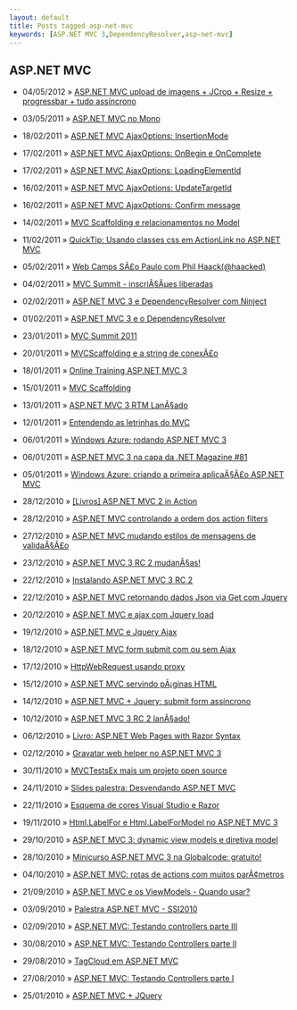 ```yaml
---
layout: default
title: Posts tagged asp-net-mvc
keywords: [ASP.NET MVC 3,DependencyResolver,asp-net-mvc]
---
```

<h2 class="category">ASP.NET MVC</h2>
<ul class="posts">
<li>
<p>
<span class="date">04/05/2012</span> &raquo;
<a href="/blog/upload-imagens-jcrop-resize-progressbar-assincrono">ASP.NET MVC upload de imagens + JCrop + Resize + progressbar + tudo assíncrono</a>
</p>
</li>
<li>
<p>
<span class="date">03/05/2011</span> &raquo;
<a href="/blog/asp-net-mvc-no-mono">ASP.NET MVC no Mono</a>
</p>
</li>
<li>
<p>
<span class="date">18/02/2011</span> &raquo;
<a href="/blog/asp-net-mvc-ajaxoptions-insertionmode">ASP.NET MVC AjaxOptions: InsertionMode</a>
</p>
</li>
<li>
<p>
<span class="date">17/02/2011</span> &raquo;
<a href="/blog/asp-net-mvc-ajaxoptions-onbegin-e-oncomplete">ASP.NET MVC AjaxOptions: OnBegin e OnComplete</a>
</p>
</li>
<li>
<p>
<span class="date">17/02/2011</span> &raquo;
<a href="/blog/asp-net-mvc-ajaxoptions-loadingelementid">ASP.NET MVC AjaxOptions: LoadingElementId</a>
</p>
</li>
<li>
<p>
<span class="date">16/02/2011</span> &raquo;
<a href="/blog/asp-net-mvc-ajaxoptions-updatetargetid">ASP.NET MVC AjaxOptions: UpdateTargetId</a>
</p>
</li>
<li>
<p>
<span class="date">16/02/2011</span> &raquo;
<a href="/blog/asp-net-mvc-ajaxoptions-confirm-message">ASP.NET MVC AjaxOptions: Confirm message</a>
</p>
</li>
<li>
<p>
<span class="date">14/02/2011</span> &raquo;
<a href="/blog/mvc-scaffolding-e-relacionamentos-no-model">MVC Scaffolding e relacionamentos no Model</a>
</p>
</li>
<li>
<p>
<span class="date">11/02/2011</span> &raquo;
<a href="/blog/quicktip-usando-classes-css-em-actionlink-no-asp-net-mvc">QuickTip: Usando classes css em ActionLink no ASP.NET MVC</a>
</p>
</li>
<li>
<p>
<span class="date">05/02/2011</span> &raquo;
<a href="/blog/web-camps-sao-paulo-com-phil-haackhaacked">Web Camps SÃ£o Paulo com Phil Haack(@haacked)</a>
</p>
</li>
<li>
<p>
<span class="date">04/02/2011</span> &raquo;
<a href="/blog/mvc-summit-inscricoes-liberadas">MVC Summit - inscriÃ§Ãµes liberadas</a>
</p>
</li>
<li>
<p>
<span class="date">02/02/2011</span> &raquo;
<a href="/blog/asp-net-mvc-3-e-dependencyresolver-com-ninject">ASP.NET MVC 3 e DependencyResolver com Ninject</a>
</p>
</li>
<li>
<p>
<span class="date">01/02/2011</span> &raquo;
<a href="/blog/asp-net-mvc-3-e-o-dependencyresolver">ASP.NET MVC 3 e o DependencyResolver</a>
</p>
</li>
<li>
<p>
<span class="date">23/01/2011</span> &raquo;
<a href="/blog/mvc-summit-2011">MVC Summit 2011</a>
</p>
</li>
<li>
<p>
<span class="date">20/01/2011</span> &raquo;
<a href="/blog/mvcscaffolding-e-a-string-de-conexao">MVCScaffolding e a string de conexÃ£o</a>
</p>
</li>
<li>
<p>
<span class="date">18/01/2011</span> &raquo;
<a href="/blog/online-training-asp-net-mvc-3">Online Training ASP.NET MVC 3 </a>
</p>
</li>
<li>
<p>
<span class="date">15/01/2011</span> &raquo;
<a href="/blog/mvc-scaffolding">MVC Scaffolding</a>
</p>
</li>
<li>
<p>
<span class="date">13/01/2011</span> &raquo;
<a href="/blog/asp-net-mvc-3-rtm-lancado">ASP.NET MVC 3 RTM LanÃ§ado</a>
</p>
</li>
<li>
<p>
<span class="date">12/01/2011</span> &raquo;
<a href="/blog/entendendo-as-letrinhas-do-mvc">Entendendo as letrinhas do MVC</a>
</p>
</li>
<li>
<p>
<span class="date">06/01/2011</span> &raquo;
<a href="/blog/windows-azure-rodando-asp-net-mvc-3">Windows Azure: rodando ASP.NET MVC 3</a>
</p>
</li>
<li>
<p>
<span class="date">06/01/2011</span> &raquo;
<a href="/blog/asp-net-mvc-3-na-capa-da-net-magazine-81">ASP.NET MVC 3 na capa da .NET Magazine #81</a>
</p>
</li>
<li>
<p>
<span class="date">05/01/2011</span> &raquo;
<a href="/blog/windows-azure-criando-a-primeira-aplicacao-asp-net-mvc">Windows Azure: criando a primeira aplicaÃ§Ã£o ASP.NET MVC</a>
</p>
</li>
<li>
<p>
<span class="date">28/12/2010</span> &raquo;
<a href="/blog/livros-asp-net-mvc-2-in-action">[Livros] ASP.NET MVC 2 in Action</a>
</p>
</li>
<li>
<p>
<span class="date">28/12/2010</span> &raquo;
<a href="/blog/asp-net-mvc-controlando-a-ordem-dos-action-filters">ASP.NET MVC controlando a ordem dos action filters</a>
</p>
</li>
<li>
<p>
<span class="date">27/12/2010</span> &raquo;
<a href="/blog/asp-net-mvc-mudando-estilos-de-mensagens-de-validacao">ASP.NET MVC mudando estilos de mensagens de validaÃ§Ã£o</a>
</p>
</li>
<li>
<p>
<span class="date">23/12/2010</span> &raquo;
<a href="/blog/asp-net-mvc-3-rc-2-mudancas">ASP.NET MVC 3 RC 2 mudanÃ§as!</a>
</p>
</li>
<li>
<p>
<span class="date">22/12/2010</span> &raquo;
<a href="/blog/instalando-asp-net-mvc-3-rc-2">Instalando ASP.NET MVC 3 RC 2</a>
</p>
</li>
<li>
<p>
<span class="date">22/12/2010</span> &raquo;
<a href="/blog/asp-net-mvc-retornando-dados-json-via-get-com-jquery">ASP.NET MVC retornando dados Json via Get com Jquery</a>
</p>
</li>
<li>
<p>
<span class="date">20/12/2010</span> &raquo;
<a href="/blog/asp-net-mvc-ajax-com-jquery-load">ASP.NET MVC e ajax com Jquery load</a>
</p>
</li>
<li>
<p>
<span class="date">19/12/2010</span> &raquo;
<a href="/blog/asp-net-mvc-jquery-ajax">ASP.NET MVC e Jquery Ajax</a>
</p>
</li>
<li>
<p>
<span class="date">18/12/2010</span> &raquo;
<a href="/blog/asp-net-mvc-submit-com-ou-sem-ajax">ASP.NET MVC form submit com ou sem Ajax</a>
</p>
</li>
<li>
<p>
<span class="date">17/12/2010</span> &raquo;
<a href="/blog/httpwebrequest-usando-proxy">HttpWebRequest usando proxy</a>
</p>
</li>
<li>
<p>
<span class="date">15/12/2010</span> &raquo;
<a href="/blog/asp-net-mvc-servindo-paginas-html">ASP.NET MVC servindo pÃ¡ginas HTML</a>
</p>
</li>
<li>
<p>
<span class="date">14/12/2010</span> &raquo;
<a href="/blog/asp-net-mvc-jquery-submit-form-assincrono">ASP.NET MVC + Jquery: submit form assíncrono</a>
</p>
</li>
<li>
<p>
<span class="date">10/12/2010</span> &raquo;
<a href="/blog/asp-net-mvc-3-rc-2-lancado">ASP.NET MVC 3 RC 2 lanÃ§ado!</a>
</p>
</li>
<li>
<p>
<span class="date">06/12/2010</span> &raquo;
<a href="/blog/livro-asp-net-web-pages-with-razor-syntax">Livro: ASP.NET Web Pages with Razor Syntax</a>
</p>
</li>
<li>
<p>
<span class="date">02/12/2010</span> &raquo;
<a href="/blog/gravatar-web-helper-no-asp-net-mvc-3">Gravatar web helper no ASP.NET MVC 3</a>
</p>
</li>
<li>
<p>
<span class="date">30/11/2010</span> &raquo;
<a href="/blog/mvctestsex-mais-um-projeto-open-source">MVCTestsEx mais um projeto open source</a>
</p>
</li>
<li>
<p>
<span class="date">24/11/2010</span> &raquo;
<a href="/blog/slides-palestra-desvendando-asp-net-mvc">Slides palestra: Desvendando ASP.NET MVC</a>
</p>
</li>
<li>
<p>
<span class="date">22/11/2010</span> &raquo;
<a href="/blog/esquema-de-cores-visual-studio-e-razor">Esquema de cores Visual Studio e Razor</a>
</p>
</li>
<li>
<p>
<span class="date">19/11/2010</span> &raquo;
<a href="/blog/html-labelfor-html-labelformodel-no-asp-net-mvc-3">Html.LabelFor e Html.LabelForModel no ASP.NET MVC 3</a>
</p>
</li>
<li>
<p>
<span class="date">29/10/2010</span> &raquo;
<a href="/blog/asp-net-mvc-3-dynamic-view-models-e-diretiva-model">ASP.NET MVC 3: dynamic view models e diretiva model</a>
</p>
</li>
<li>
<p>
<span class="date">28/10/2010</span> &raquo;
<a href="/blog/minicurso-asp-net-mvc-3-na-globalcode-gratuito">Minicurso ASP.NET MVC 3 na Globalcode: gratuito!</a>
</p>
</li>
<li>
<p>
<span class="date">04/10/2010</span> &raquo;
<a href="/blog/asp-net-mvc-rotas-de-actions-com-muitos-parametros">ASP.NET MVC: rotas de actions com muitos parÃ¢metros</a>
</p>
</li>
<li>
<p>
<span class="date">21/09/2010</span> &raquo;
<a href="/blog/asp-net-mvc-e-os-viewmodels-quando-usar">ASP.NET MVC e os ViewModels - Quando usar?</a>
</p>
</li>
<li>
<p>
<span class="date">03/09/2010</span> &raquo;
<a href="/blog/palestra-asp-net-mvc-ssi2010">Palestra ASP.NET MVC - SSI2010</a>
</p>
</li>
<li>
<p>
<span class="date">02/09/2010</span> &raquo;
<a href="/blog/asp-net-mvc-testando-controllers-parte-iii">ASP.NET MVC: Testando controllers parte III</a>
</p>
</li>
<li>
<p>
<span class="date">30/08/2010</span> &raquo;
<a href="/blog/asp-net-mvc-testando-controllers-parte-ii">ASP.NET MVC: Testando Controllers parte II</a>
</p>
</li>
<li>
<p>
<span class="date">29/08/2010</span> &raquo;
<a href="/blog/tagcloud-em-asp-net-mvc">TagCloud em ASP.NET MVC </a>
</p>
</li>
<li>
<p>
<span class="date">27/08/2010</span> &raquo;
<a href="/blog/asp-net-mvc-testando-controllers-parte-i">ASP.NET MVC: Testando Controllers parte I</a>
</p>
</li>
<li>
<p>
<span class="date">25/01/2010</span> &raquo;
<a href="/blog/asp-net-mvc-jquery">ASP.NET MVC + JQuery</a>
</p>
</li>
</ul>
